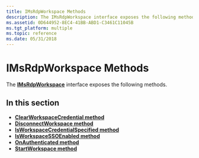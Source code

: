 ```yaml
---
title: IMsRdpWorkspace Methods
description: The IMsRdpWorkspace interface exposes the following methods.
ms.assetid: 0D644952-8EC4-41BB-ABD1-C3461C11045B
ms.tgt_platform: multiple
ms.topic: reference
ms.date: 05/31/2018
---
```


# IMsRdpWorkspace Methods

The [**IMsRdpWorkspace**](imsrdpworkspace.md) interface exposes the following methods.

## In this section

-   [**ClearWorkspaceCredential method**](https://msdn.microsoft.com/en-us/library/Ee351596(v=VS.85).aspx)
-   [**DisconnectWorkspace method**](https://msdn.microsoft.com/en-us/library/Ee351597(v=VS.85).aspx)
-   [**IsWorkspaceCredentialSpecified method**](https://msdn.microsoft.com/en-us/library/Ee351598(v=VS.85).aspx)
-   [**IsWorkspaceSSOEnabled method**](https://msdn.microsoft.com/en-us/library/Ee351599(v=VS.85).aspx)
-   [**OnAuthenticated method**](https://msdn.microsoft.com/en-us/library/Ee351600(v=VS.85).aspx)
-   [**StartWorkspace method**](https://msdn.microsoft.com/en-us/library/Ee351601(v=VS.85).aspx)

 

 




